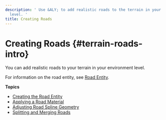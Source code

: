 ```yaml
---
description: ' Use &ALY; to add realistic roads to the terrain in your environment
  level. '
title: Creating Roads
---
```

# Creating Roads {#terrain-roads-intro}

You can add realistic roads to your terrain in your environment level\.

For information on the road entity, see [Road Entity](https://docs.aws.amazon.com/lumberyard/latest/legacyreference/entities-entity-road.html)\.

**Topics**
+ [Creating the Road Entity](/docs/userguide/terrain/roads-entity.md)
+ [Applying a Road Material](/docs/userguide/terrain/roads-material.md)
+ [Adjusting Road Spline Geometry](/docs/userguide/terrain/roads-spline-geometry.md)
+ [Splitting and Merging Roads](/docs/userguide/terrain/roads-split-merge.md)